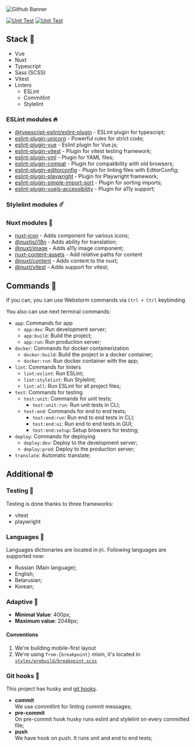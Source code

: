 ![Github Banner](https://github.com/tokiory-blog/blog/assets/101672047/fc73f94e-847f-47f7-83e2-7ac3f0706a2b)

<p align="left">
  <a href="https://github.com/tokiory-blog/blog/actions/workflows/build.yml" target="_blank"><img src="https://github.com/tokiory-blog/blog/actions/workflows/build.yml/badge.svg" alt="Unit Test" /></a>
  <a href="https://github.com/tokiory-blog/blog/actions/workflows/unit.yml" target="_blank"><img src="https://github.com/tokiory-blog/blog/actions/workflows/unit.yml/badge.svg" alt="Unit Test" /></a>
</p>

## Stack 🥸
- Vue
- Nuxt
- Typescript
- Sass (SCSS)
- Vitest
- Linters
  - ESLint
  - Commitlint
  - Stylelint

### ESLint modules 🔥
- [@typescript-eslint/eslint-plugin](https://typescript-eslint.io) - ESLint plugin for typescript;
- [eslint-plugin-unicorn](https://github.com/sindresorhus/eslint-plugin-unicorn) - Powerful rules for strict code;
- [eslint-plugin-vue](https://eslint.vuejs.org) - Eslint plugin for Vue.js;
- [eslint-plugin-vitest](https://github.com/veritem/eslint-plugin-vitest) - Plugin for vitest testing framework;
- [eslint-plugin-yml](https://www.npmjs.com/package/eslint-plugin-yml) - Plugin for YAML files;
- [eslint-plugin-compat](https://github.com/amilajack/eslint-plugin-compat) - Plugin for compatibility with old browsers;
- [eslint-plugin-editorconfig](https://www.npmjs.com/package/eslint-plugin-editorconfig) - Plugin for linting files with EditorConfig;
- [eslint-plugin-playwright](https://github.com/playwright-community/eslint-plugin-playwright) - Plugin for Playwright framework;
- [eslint-plugin-simple-import-sort](https://github.com/lydell/eslint-plugin-simple-import-sort) - Plugin for sorting imports;
- [eslint-plugin-vuejs-accessibility](https://vue-a11y.github.io/eslint-plugin-vuejs-accessibility/) - Plugin for a11y support;

### Stylelint modules ☄️
### Nuxt modules 💫
- [nuxt-icon](https://nuxt.com/modules/icon) - Adds component for various icons;
- [@nuxtjs/i18n](https://nuxt.com/modules/i18n) - Adds ability for translation;
- [@nuxt/image](https://nuxt.com/modules/image) - Adds a11y image component;
- [nuxt-content-assets](https://nuxt.com/modules/content-assets) - Add relative paths for content
- [@nuxt/content](https://content.nuxtjs.org) - Adds content to the nuxt;
- [@nuxt/vitest](https://nuxt.com/modules/vitest) - Adds support for vitest;

## Commands 🙌
If you can, you can use Webstorm commands via `Ctrl + Ctrl` keybinding

You also can use next terminal commands:

- `app`: Commands for app
    - `app:dev`: Run development server;
    - `app:build`: Build the project;
    - `app:run`: Run production server;
- `docker`: Commands for docker containerization
  - `docker:build`: Build the project in a docker container;
  - `docker:run`: Run docker container with the app;
- `lint`: Commands for linters
  - `lint:eslint`: Run ESLint;
  - `lint:stylelint`: Run Stylelint;
  - `lint:all`: Run ESLint for all project files;
- `test`: Commands for testing
  - `test:unit`: Commands for unit tests;
    - `test:unit:run`: Run unit tests in CLI;
  - `test:end`: Commands for end to end tests;
    - `test:end:run`: Run end to end tests in CLI;
    - `test:end:ui`: Run end to end tests in GUI;
    - `test:end:setup`: Setup browsers for testing;
- `deploy`: Commands for deploying
  - `deploy:dev`: Deploy to the development server;
  - `deploy:prod`: Deploy to the production server;
- `translate`: Automatic translate;

## Additional 🤓

### Testing 🥰
Testing is done thanks to three frameworks:
  - vitest
  - playwright

### Languages 👅
Languages dictionaries are located in `@l`. Following languages are supported now:

- Russian (Main language);
- English;
- Belarusian;
- Korean;

### Adaptive 🤳
- **Minimal Value**: 400px;
- **Maximum value**: 2048px;

#### Conventions
1. We're building mobile-first layout
2. We're using `from-{breakpoint}` mixin, it's located in [`styles/prebuild/breakpoint.scss`](styles/prebuild/breakpoint.scss)

### Git hooks 🤞
This project has husky and [git hooks](https://gist.github.com/tokiory/5b99a68523065d86a218797d349fbbbd).

- **commit** \
  We use commitlint for linting commit messages;
- **pre-commit** \
  On pre-commit hook husky runs eslint and stylelint on every committed file;
- **push** \
  We have hook on push. It runs unit and end to end tests;

